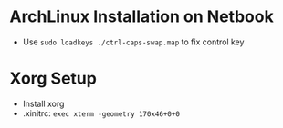 # ArchLinux Installation on Netbook

* Use `sudo loadkeys ./ctrl-caps-swap.map` to fix control key

# Xorg Setup
* Install xorg
* .xinitrc: `exec xterm -geometry 170x46+0+0`
